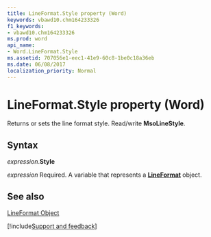 ```yaml
---
title: LineFormat.Style property (Word)
keywords: vbawd10.chm164233326
f1_keywords:
- vbawd10.chm164233326
ms.prod: word
api_name:
- Word.LineFormat.Style
ms.assetid: 707056e1-eec1-41e9-60c8-1be0c18a36eb
ms.date: 06/08/2017
localization_priority: Normal
---
```



# LineFormat.Style property (Word)

Returns or sets the line format style. Read/write  **MsoLineStyle**.


## Syntax

_expression_.**Style**

_expression_ Required. A variable that represents a **[LineFormat](Word.LineFormat.md)** object.


## See also


[LineFormat Object](Word.LineFormat.md)

[!include[Support and feedback](~/includes/feedback-boilerplate.md)]